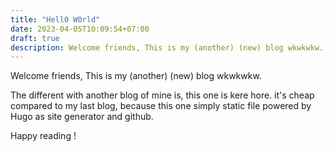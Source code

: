 ```yaml
---
title: "Hell0 W0rld"
date: 2023-04-05T10:09:54+07:00
draft: true
description: Welcome friends, This is my (another) (new) blog wkwkwkw.
---
```


Welcome friends,
This is my (another) (new) blog wkwkwkw.

The different with another blog of mine is, this one is kere hore. 
it's cheap compared to my last blog, because this one simply static file powered by Hugo as site generator and github.

Happy reading !
